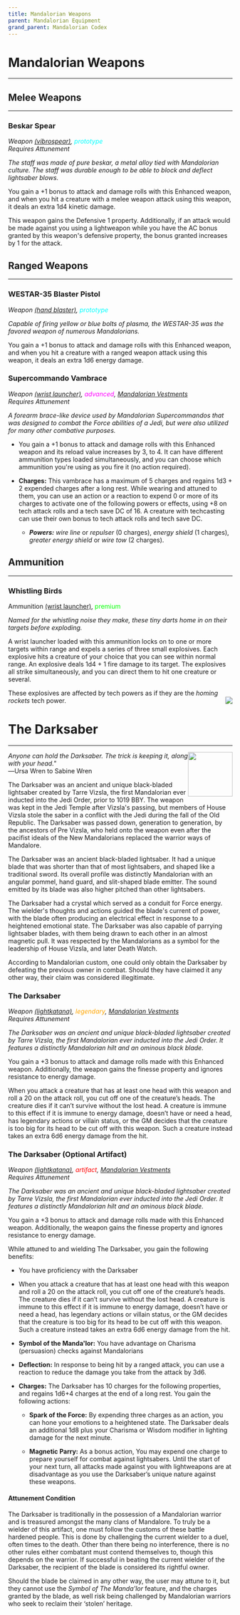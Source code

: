```yaml
---
title: Mandalorian Weapons
parent: Mandalorian Equipment
grand_parent: Mandalorian Codex
---
```


# Mandalorian Weapons
---
## Melee Weapons
---
### Beskar Spear
*Weapon [(vibrospear)](https://sw5e.com/loot/weapons/?search=Vibrospear), <font style="color:cyan">prototype</font>*
<br> *Requires Attunement*

*The staff was made of pure beskar, a metal alloy tied with Mandalorian culture. The staff was durable enough to be able to block and deflect lightsaber blows.*

You gain a +1 bonus to attack and damage rolls with this Enhanced weapon, and when you hit a creature with a melee weapon attack using this weapon, it deals an extra 1d4 kinetic damage.

This weapon gains the Defensive 1 property. Additionally, if an attack would be made against you using a lightweapon while you have the AC bonus granted by this weapon's defensive property, the bonus granted increases by 1 for the attack.


## Ranged Weapons
---
### WESTAR-35 Blaster Pistol
*Weapon [(hand blaster)](https://sw5e.com/loot/weapons/?search=Hand%20blaster), <font style="color:cyan">prototype</font>*

*Capable of firing yellow or blue bolts of plasma, the WESTAR-35 was the favored weapon of numerous Mandalorians.*

You gain a +1 bonus to attack and damage rolls with this Enhanced weapon, and when you hit a creature with a ranged weapon attack using this weapon, it deals an extra 1d6 energy damage.

### Supercommando Vambrace
*Weapon [(wrist launcher)](https://sw5e.com/loot/weapons/?search=Wrist%20launcher), <font style="color:fuchsia">advanced</font>, [Mandalorian Vestments](https://drakeryzer.github.io/DrakeSW5E/Mandalorian%20Codex/Mandalorian%20Equipment/Index.html#mandalorian-vestments)*
<br> *Requires Attunement*

*A forearm brace-like device used by Mandalorian Supercommandos that was designed to combat the Force abilities of a Jedi, but were also utilized for many other combative purposes.*

- You gain a +1 bonus to attack and damage rolls with this Enhanced weapon and its reload value increases by 3, to 4. It can have different ammunition types loaded simultaneously, and you can choose which ammunition you're using as you fire it (no action required). 

- **Charges:** This vambrace has a maximum of 5 charges and regains 1d3 + 2 expended charges after a long rest. While wearing and attuned to them, you can use an action or a reaction to expend 0 or more of its charges to activate one of the following powers or effects, using +8 on tech attack rolls and a tech save DC of 16. A creature with techcasting can use their own bonus to tech attack rolls and tech save DC.
  - ***Powers:*** *wire line* or *repulser* (0 charges), *energy shield* (1 charges), *greater energy shield* or *wire tow* (2 charges).


## Ammunition
---
### Whistling Birds
Ammunition [(wrist launcher)](https://sw5e.com/loot/weapons/?search=Wrist%20launcher), <font style="color:lime">premium</font> 

*Named for the whistling noise they make, these tiny darts home in on their targets before exploding.*

A wrist launcher loaded with this ammunition locks on to one or more targets within range and expels a series of three small explosives. Each explosive hits a creature of your choice that you can see within normal range. An explosive deals 1d4 + 1 fire damage to its target. The explosives all strike simultaneously, and you can direct them to hit one creature or several.  

These explosives are affected by tech powers as if they are the *homing rockets* tech power.
<kbd><img src='../../../Images/Whistling birds-nooutline.png' style='float:right;'></kbd>

# The Darksaber
---
<img src='../../../Images/thedarksaber.png' style='float:right; width:100px;'>

*Anyone can hold the Darksaber. The trick is keeping it, along with your head."* <br>
―Ursa Wren to Sabine Wren

The Darksaber was an ancient and unique black-bladed lightsaber created by Tarre Vizsla, the first Mandalorian ever inducted into the Jedi Order, prior to 1019 BBY. The weapon was kept in the Jedi Temple after Vizsla's passing, but members of House Vizsla stole the saber in a conflict with the Jedi during the fall of the Old Republic. The Darksaber was passed down, generation to generation, by the ancestors of Pre Vizsla, who held onto the weapon even after the pacifist ideals of the New Mandalorians replaced the warrior ways of Mandalore.

The Darksaber was an ancient black-bladed lightsaber. It had a unique blade that was shorter than that of most lightsabers, and shaped like a traditional sword. Its overall profile was distinctly Mandalorian with an angular pommel, hand guard, and slit-shaped blade emitter. The sound emitted by its blade was also higher pitched than other lightsabers. 

The Darksaber had a crystal which served as a conduit for Force energy. The wielder's thoughts and actions guided the blade's current of power, with the blade often producing an electrical effect in response to a heightened emotional state. The Darksaber was also capable of parrying lightsaber blades, with them being drawn to each other in an almost magnetic pull. It was respected by the Mandalorians as a symbol for the leadership of House Vizsla, and later Death Watch. 

According to Mandalorian custom, one could only obtain the Darksaber by defeating the previous owner in combat. Should they have claimed it any other way, their claim was considered illegitimate.

### The Darksaber

*Weapon [(lightkatana)](https://sw5e.com/loot/weapons/?search=Lightkatana), <font style="color:orange">legendary</font>, [Mandalorian Vestments](https://drakeryzer.github.io/DrakeSW5E/Mandalorian%20Codex/Mandalorian%20Equipment/Index.html#mandalorian-vestments)*
<br> *Requires Attunement*

*The Darksaber was an ancient and unique black-bladed lightsaber created by Tarre Vizsla, the first Mandalorian ever inducted into the Jedi Order. It features a distinctly Mandalorian hilt and an ominous black blade.*

You gain a +3 bonus to attack and damage rolls made with this Enhanced weapon. Additionally, the weapon gains the finesse property and ignores resistance to energy damage.

When you attack a creature that has at least one head with this weapon and roll a 20 on the attack roll, you cut off one of the creature’s heads. The creature dies if it can’t survive without the lost head. A creature is immune to this effect if it is immune to energy damage, doesn’t have or need a head, has legendary actions or villain status, or the GM decides that the creature is too big for its head to be cut off with this weapon. Such a creature instead takes an extra 6d6 energy damage from the hit.

### The Darksaber (Optional Artifact)

*Weapon [(lightkatana)](https://sw5e.com/loot/weapons/?search=Lightkatana), <font style="color:red">artifact</font>, [Mandalorian Vestments](https://drakeryzer.github.io/DrakeSW5E/Mandalorian%20Codex/Mandalorian%20Equipment/Index.html#mandalorian-vestments)
<br> Requires Attunement*

*The Darksaber was an ancient and unique black-bladed lightsaber created by Tarre Vizsla, the first Mandalorian ever inducted into the Jedi Order. It features a distinctly Mandalorian hilt and an ominous black blade.*

You gain a +3 bonus to attack and damage rolls made with this Enhanced weapon. Additionally, the weapon gains the finesse property and ignores resistance to energy damage.

While attuned to and wielding The Darksaber, you gain the following benefits:

- You have proficiency with the Darksaber

- When you attack a creature that has at least one head with this weapon and roll a 20 on the attack roll, you cut off one of the creature’s heads. The creature dies if it can’t survive without the lost head. A creature is immune to this effect if it is immune to energy damage, doesn’t have or need a head, has legendary actions or villain status, or the GM decides that the creature is too big for its head to be cut off with this weapon. Such a creature instead takes an extra 6d6 energy damage from the hit.

- **Symbol of the Manda'lor:** You have advantage on Charisma (persuasion) checks against Mandalorians 

- **Deflection:** In response to being hit by a ranged attack, you can use a reaction to reduce the damage you take from the attack by 3d6.

- **Charges:** The Darksaber has 10 charges for the following properties, and regains 1d6+4 charges at the end of a long rest. You gain the following actions:

  - **Spark of the Force:** By expending three charges as an action, you can hone your emotions to a heightened state. The Darksaber deals an additional 1d8 plus your Charisma or Wisdom modifier in lighting damage for the next minute. 

  - **Magnetic Parry:** As a bonus action, You may expend one charge to prepare yourself for combat against lightsabers. Until the start of your next turn, all attacks made against you with lightweapons are at disadvantage as you use the Darksaber’s unique nature against these weapons. 

#### Attunement Condition
The Darksaber is traditionally in the possession of a Mandalorian warrior and is treasured amongst the many clans of Mandalore. To truly be a wielder of this artifact, one must follow the customs of these battle hardened people. This is done by challenging the current wielder to a duel, often times to the death. Other than there being no interference, there is no other rules either combatant must contend themselves to, though this depends on the warrior. If successful in beating the current wielder of the Darksaber, the recipient of the blade is considered its rightful owner.

Should the blade be claimed in any other way, the user may attune to it, but they cannot use the *Symbol of The Manda'lor* feature, and the charges granted by the blade, as well risk being challenged by Mandalorian warriors who seek to reclaim their ‘stolen’ heritage.
